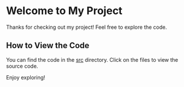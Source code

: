 # Welcome to My Project

Thanks for checking out my project! Feel free to explore the code.

## How to View the Code

You can find the code in the [src](/src) directory. Click on the files to view the source code.

Enjoy exploring!
